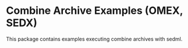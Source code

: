 # Combine Archive Examples (OMEX, SEDX)
This package contains examples executing combine archives with sedml.
